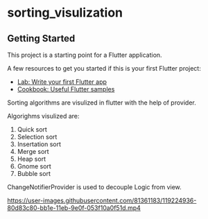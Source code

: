 # sorting_visulization

## Getting Started

This project is a starting point for a Flutter application.

A few resources to get you started if this is your first Flutter project:

- [Lab: Write your first Flutter app](https://flutter.dev/docs/get-started/codelab)
- [Cookbook: Useful Flutter samples](https://flutter.dev/docs/cookbook)

Sorting algorithms are visulized in flutter with the help of provider.

Algorighms visulized are:
1. Quick sort
2. Selection sort
3. Insertation sort
4. Merge sort
5. Heap sort
6. Gnome sort
7. Bubble sort


ChangeNotifierProvider is used to decouple Logic from view.



https://user-images.githubusercontent.com/81361183/119224936-80d83c80-bb1e-11eb-9e0f-053f10a0f51d.mp4

